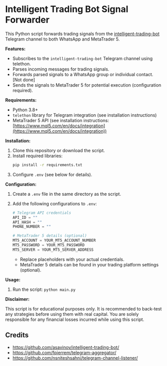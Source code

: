# Intelligent Trading Bot Signal Forwarder

This Python script forwards trading signals from the [intelligent-trading-bot](https://github.com/asavinov/intelligent-trading-bot) Telegram channel to both WhatsApp and MetaTrader 5.

**Features:**

- Subscribes to the `intelligent-trading-bot` Telegram channel using telethon.
- Parses incoming messages for trading signals.
- Forwards parsed signals to a WhatsApp group or individual contact. [Not done]
- Sends the signals to MetaTrader 5 for potential execution (configuration required).

**Requirements:**

- Python 3.8+
- `telethon` library for Telegram integration (see installation instructions)
- MetaTrader 5 API (see installation instructions: [https://www.mql5.com/en/docs/integration](https://www.mql5.com/en/docs/integration))

**Installation:**

1. Clone this repository or download the script.
2. Install required libraries:
   ```bash
   pip install -r requirements.txt
   ```
3. Configure `.env` (see below for details).

**Configuration:**

1. Create a `.env` file in the same directory as the script.
2. Add the following configurations to `.env`:

   ```python
   # Telegram API credentials
   API_ID = ""
   API_HASH = ""
   PHONE_NUMBER = ""

   # MetaTrader 5 details (optional)
   MT5_ACCOUNT = YOUR_MT5_ACCOUNT_NUMBER
   MT5_PASSWORD = YOUR_MT5_PASSWORD
   MT5_SERVER = YOUR_MT5_SERVER_ADDRESS
   ```

   - Replace placeholders with your actual credentials.
   - MetaTrader 5 details can be found in your trading platform settings (optional).

**Usage:**

1. Run the script: `python main.py`

**Disclaimer:**

This script is for educational purposes only. It is recommended to back-test any strategies before using them with real capital. You are solely responsible for any financial losses incurred while using this script.

## Credits

- https://github.com/asavinov/intelligent-trading-bot/
- https://github.com/fpierrem/telegram-aggregator/
- https://github.com/nsniteshsahni/telegram-channel-listener/
